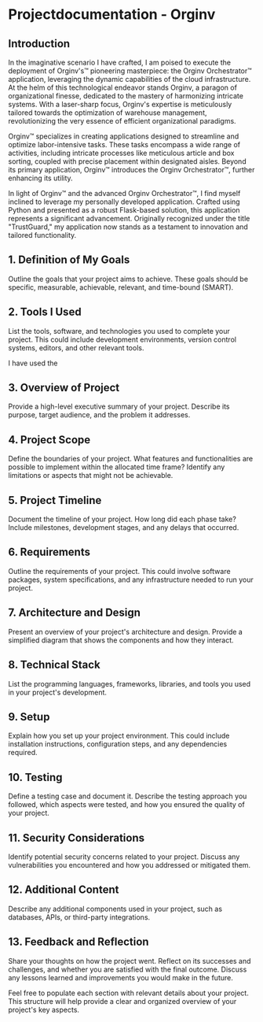 # Projectdocumentation - Orginv

## Introduction
In the imaginative scenario I have crafted, I am poised to execute the deployment of Orginv's&trade; pioneering masterpiece: the Orginv Orchestrator&trade; application, leveraging the dynamic capabilities of the cloud infrastructure. At the helm of this technological endeavor stands Orginv, a paragon of organizational finesse, dedicated to the mastery of harmonizing intricate systems. With a laser-sharp focus, Orginv's expertise is meticulously tailored towards the optimization of warehouse management, revolutionizing the very essence of efficient organizational paradigms.

Orginv™ specializes in creating applications designed to streamline and optimize labor-intensive tasks. These tasks encompass a wide range of activities, including intricate processes like meticulous article and box sorting, coupled with precise placement within designated aisles. Beyond its primary application, Orginv™ introduces the Orginv Orchestrator™, further enhancing its utility.

In light of Orginv™ and the advanced Orginv Orchestrator™, I find myself inclined to leverage my personally developed application. Crafted using Python and presented as a robust Flask-based solution, this application represents a significant advancement. Originally recognized under the title "TrustGuard," my application now stands as a testament to innovation and tailored functionality.

## 1. Definition of My Goals

Outline the goals that your project aims to achieve. These goals should be specific, measurable, achievable, relevant, and time-bound (SMART).

## 2. Tools I Used

List the tools, software, and technologies you used to complete your project. This could include development environments, version control systems, editors, and other relevant tools.

I have used the 

## 3. Overview of Project

Provide a high-level executive summary of your project. Describe its purpose, target audience, and the problem it addresses.

## 4. Project Scope

Define the boundaries of your project. What features and functionalities are possible to implement within the allocated time frame? Identify any limitations or aspects that might not be achievable.

## 5. Project Timeline

Document the timeline of your project. How long did each phase take? Include milestones, development stages, and any delays that occurred.

## 6. Requirements

Outline the requirements of your project. This could involve software packages, system specifications, and any infrastructure needed to run your project.

## 7. Architecture and Design

Present an overview of your project's architecture and design. Provide a simplified diagram that shows the components and how they interact.

## 8. Technical Stack

List the programming languages, frameworks, libraries, and tools you used in your project's development.

## 9. Setup

Explain how you set up your project environment. This could include installation instructions, configuration steps, and any dependencies required.

## 10. Testing

Define a testing case and document it. Describe the testing approach you followed, which aspects were tested, and how you ensured the quality of your project.

## 11. Security Considerations

Identify potential security concerns related to your project. Discuss any vulnerabilities you encountered and how you addressed or mitigated them.

## 12. Additional Content

Describe any additional components used in your project, such as databases, APIs, or third-party integrations.

## 13. Feedback and Reflection

Share your thoughts on how the project went. Reflect on its successes and challenges, and whether you are satisfied with the final outcome. Discuss any lessons learned and improvements you would make in the future.

Feel free to populate each section with relevant details about your project. This structure will help provide a clear and organized overview of your project's key aspects.